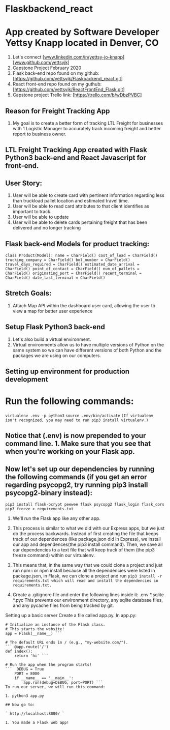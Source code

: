 # Flaskbackend_react
# App created by Software Developer Yettsy Knapp located in Denver, CO
1. Let's connect [www.linkedin.com/in/yettsy-jo-knapp] [www.github.com/yettsyjk]
1. Capstone Project February 2020
1. Flask back-end repo found on my github: [https://github.com/yettsyjk/Flaskbackend_react.git]
1. React front-end repo found on my guthub: [https://github.com/yettsyjk/ReactFrontEnd_Flask.git]
1. Capstone project Trello link: [https://trello.com/b/wDbzPVBC]

## Reason for Freight Tracking App
1. My goal is to create a better form of tracking LTL Freight for businesses with 1 Logistic Manager to accurately track incoming freight and better report to business owner.
## LTL Freight Tracking App created with Flask Python3 back-end and React Javascript for front-end.
## 
## User Story:
1. User will be able to create card with pertinent information regarding less than truckload pallet location and estimated travel time.
1. User will be able to read card attributes to that client identifies as important to track.
1. User will be able to update 
1. User will be able to delete cards pertaining freight that has been delivered and no longer tracking
## Flask back-end Models for product tracking:
` class Product(Model):
    name = CharField()
    cost_of_load = CharField()
    trucking_company = CharField()
    bol_number = CharField()
    travel_days_required = CharField()
    estimated_date_arrival = CharField()
    point_of_contact = CharField()
    num_of_pallets = CharField()
    originating_port = CharField()
    recent_terminal = CharField()
    date_last_terminal = CharField() `

## Stretch Goals:
1. Attach Map API within the dashboard user card, allowing the user to view a map for better user experience

## Setup Flask Python3 back-end
1. Let's also build a virtual environment. 
1. Virtual environments allow us to have multiple versions of Python on the same system so we can have different versions of both Python and the packages we are using on our computers.

## Setting up environment for production development
# Run the following commands:
` virtualenv .env -p python3 `
` source .env/bin/activate `
` (If virtualenv isn't recognized, you may need to run pip3 install virtualenv.) `

## Notice that (.env) is now prepended to your command line. 1. Make sure that you see that when you're working on your Flask app.

## Now let's set up our dependencies by running the following commands (if you get an error regarding psycopg2, try running pip3 install psycopg2-binary instead):
``` pip3 install flask-bcrypt peewee flask psycopg2 flask_login flask_cors ```
``` pip3 freeze > requirements.txt ```
1. We'll run the Flask app like any other app.

1. This process is similar to what we did with our Express apps, but we just do the process backwards. Instead of first creating the file that keeps track of our dependences (like package.json did in Express), we install our app and dependences(the pip3 install command). Then, we save all our dependencies to a text file that will keep track of them (the pip3 freeze command) within our virtualenv.

1. This means that, in the same way that we could clone a project and just run npm i or npm install because all the dependencies were listed in package.json, in Flask, we can clone a project and run 
``` pip3 install -r requirements.txt which will read and install the dependencies in requirements.txt. ```

1. Create a .gitignore file and enter the following lines inside it:
.env
*.sqlite
*.pyc
This prevents our environment directory, any sqlite database files, and any pycache files from being tracked by git.

Setting up a basic server
Create a file called app.py.
In app.py:

``` from flask import Flask
# Initialize an instance of the Flask class.
# This starts the website!
app = Flask(__name__) ```

# The default URL ends in / (e.g., "my-website.com/").
``` @app.route('/')
def index():
    return 'hi' ```

# Run the app when the program starts!
```  DEBUG = True
    PORT = 8000
    if __name__ == '__main__':
        app.run(debug=DEBUG, port=PORT) ```
To run our server, we will run this command:

1. python3 app.py

## Now go to:

` http://localhost:8000/ `

1. You made a Flask web app!
